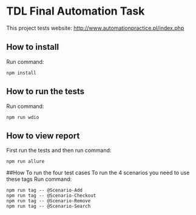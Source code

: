 # TDL Final Automation Task

This project tests website: http://www.automationpractice.pl/index.php

## How to install
Run command:
```
npm install
```

## How to run the tests
Run command:
```
npm run wdio
```

## How to view report
First run the tests and then run command:
```
npm run allure
```

##How To run the four test cases 
To run the 4 scenarios you need to use these tags
Run command:
```
npm run tag -- @Scenario-Add
npm run tag -- @Scenario-Checkout
npm run tag -- @Scenario-Remove
npm run tag -- @Scenario-Search
```
